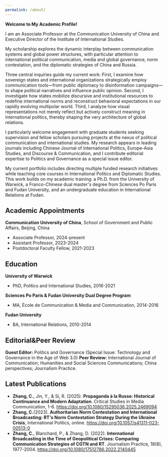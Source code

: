 ```yaml
---
permalink: /about/
---
```


**Welcome to My Academic Profile!**

I am an Associate Professor at the Communication University of China and Executive Director of the Institute of International Studies. 

My scholarship explores the dynamic interplay between communication systems and global power structures, with particular attention to international political communication, media and global governance, norm contestation, and the diplomatic strategies of China and Russia.

Three central inquiries guide my current work: First, I examine how sovereign states and international organizations strategically employ communication tools—from public diplomacy to disinformation campaigns—to shape political narratives and influence public opinion. Second, I investigate how states mobilize discursive and institutional resources to redefine international norms and reconstruct behavioral expectations in our rapidly evolving multipolar world. Third, I analyze how visual representations not merely reflect but actively construct meaning in international politics, thereby shaping the very architecture of global relations.

I particularly welcome engagement with graduate students seeking supervision and fellow scholars pursuing projects at the nexus of political communication and international studies. My research appears in leading journals including Chinese Journal of International Politics, Europe-Asia Studies, and Discourse & Communication, and I contribute editorial expertise to Politics and Governance as a special issue editor.

My current portfolio includes directing multiple funded research initiatives while teaching core courses in International Politics and Diplomatic Studies. This work builds on my academic training: a Ph.D. from the University of Warwick, a Franco-Chinese dual master's degree from Sciences Po Paris and Fudan University, and an undergraduate education in International Relations at Fudan.


## Academic Appointments
**Communication University of China**, School of Government and Public Affairs, Beijing, China
  - Associate Professor, 2024-present
  - Assistant Professor, 2023-2024
  - Postdoctoral Faculty Fellow, 2021-2023

## Education
**University of Warwick**
  - PhD, Politics and International Studies, 2016-2021

**Sciences Po Paris & Fudan University Dual Degree Program**
  - MA, École de Communication & Media and Communication, 2014-2016 

**Fudan University**
  - BA, International Relations, 2010-2014

## Editorial&Peer Review
**Guest Editor:** Politics and Governance (Special Issue: Technology and Governance in the Age of Web 3.0)
**Peer Review:** International Journal of Communication; Humanities and Social Sciences Communications; China perspectives; Journalism Practice.

## Latest Publications
- **Zhang, C.**, Jin, Y., & Si, R. (2025). **Propaganda à la Russe: Historical Continuance and Modern Adaptation**. Critical Studies in Media Communication, 1-6.
  https://doi.org/10.1080/15295036.2025.2469094
- **Zhang, C.**(2023). **Authoritarian Norm Contestation and International Broadcasting: RT's Norm Contestation Strategy During the Ukraine Crisis**, International Politics, online.
  https://doi.org/10.1057/s41311-023-00513-0
- **Zhang, C.**, Blanchard, P., & Zhang, D. (2022). **International Broadcasting in the Time of Geopolitical Crises: Comparing Communication Strategies of CGTN and RT**. Journalism Practice, 18(8), 1977-2004.
  https://doi.org/10.1080/17512786.2022.2140445
